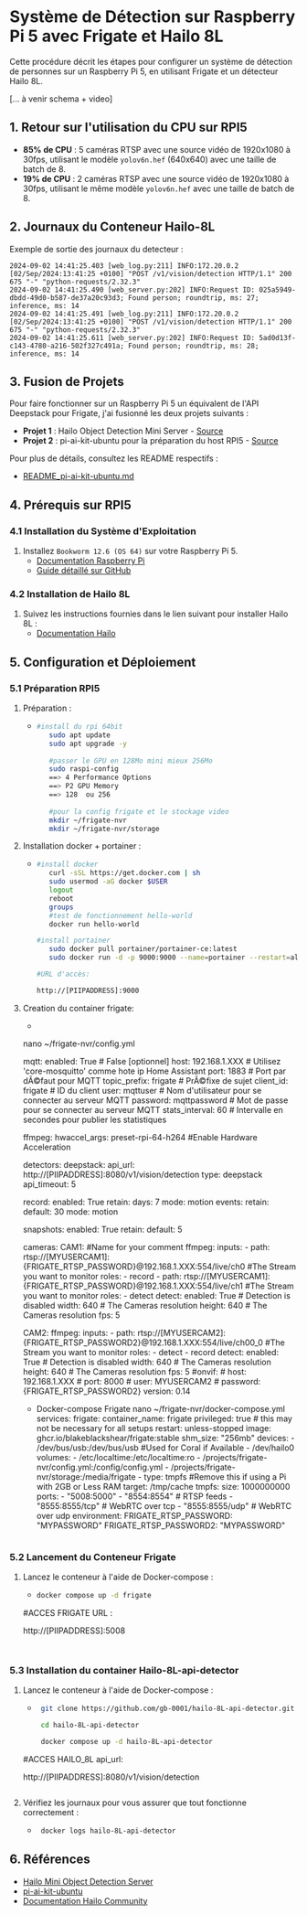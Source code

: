 # Système de Détection sur Raspberry Pi 5 avec Frigate et Hailo 8L

Cette procédure décrit les étapes pour configurer un système de détection de personnes sur un Raspberry Pi 5, en utilisant Frigate et un détecteur Hailo 8L.

[... à venir schema + video] 


## 1. Retour sur l'utilisation du CPU sur RPI5

- **85% de CPU** : 5 caméras RTSP avec une source vidéo de 1920x1080 à 30fps, utilisant le modèle `yolov6n.hef` (640x640) avec une taille de batch de 8.
- **19% de CPU** : 2 caméras RTSP avec une source vidéo de 1920x1080 à 30fps, utilisant le même modèle `yolov6n.hef` avec une taille de batch de 8.

## 2. Journaux du Conteneur Hailo-8L

Exemple de sortie des journaux du detecteur :
```plaintext
2024-09-02 14:41:25.403 [web_log.py:211] INFO:172.20.0.2 [02/Sep/2024:13:41:25 +0100] "POST /v1/vision/detection HTTP/1.1" 200 675 "-" "python-requests/2.32.3"
2024-09-02 14:41:25.490 [web_server.py:202] INFO:Request ID: 025a5949-dbdd-49d0-b587-de37a20c93d3; Found person; roundtrip, ms: 27; inference, ms: 14
2024-09-02 14:41:25.491 [web_log.py:211] INFO:172.20.0.2 [02/Sep/2024:13:41:25 +0100] "POST /v1/vision/detection HTTP/1.1" 200 675 "-" "python-requests/2.32.3"
2024-09-02 14:41:25.611 [web_server.py:202] INFO:Request ID: 5ad0d13f-c143-4780-a216-502f327c491a; Found person; roundtrip, ms: 28; inference, ms: 14
```

## 3. Fusion de Projets

Pour faire fonctionner sur un Raspberry Pi 5 un équivalent de l'API Deepstack pour Frigate, j'ai fusionné les deux projets suivants :

- **Projet 1** : Hailo Object Detection Mini Server - [Source](https://github.com/serg987/hailo-mini-od-server)
- **Projet 2** : pi-ai-kit-ubuntu pour la préparation du host RPI5 - [Source](https://github.com/canonical/pi-ai-kit-ubuntu)

Pour plus de détails, consultez les README respectifs :
- [README_pi-ai-kit-ubuntu.md](https://github.com/gb-0001/hailo-8L-api-detector/blob/master/README_pi-ai-kit-ubuntu.md)

## 4. Prérequis sur RPI5

### 4.1 Installation du Système d'Exploitation

1. Installez `Bookworm 12.6 (OS 64)` sur votre Raspberry Pi 5.
   - [Documentation Raspberry Pi](https://www.raspberrypi.com/documentation/accessories/ai-kit.html)
   - [Guide détaillé sur GitHub](https://github.com/gb-0001/hailo-8L-api-detector/blob/master/doc/about.adoc)

### 4.2 Installation de Hailo 8L

1. Suivez les instructions fournies dans le lien suivant pour installer Hailo 8L :
   - [Documentation Hailo](https://community.hailo.ai/t/hailo-8l-on-ubuntu-24-04-using-docker/1771)

## 5. Configuration et Déploiement

### 5.1 Préparation RPI5

1. Préparation :
   - ```bash
     #install du rpi 64bit
        sudo apt update
        sudo apt upgrade -y
        
        #passer le GPU en 128Mo mini mieux 256Mo
        sudo raspi-config
        ==> 4 Performance Options 
        ==> P2 GPU Memory
        ==> 128  ou 256
        
        #pour la config frigate et le stockage video
        mkdir ~/frigate-nvr
        mkdir ~/frigate-nvr/storage
     ```

2. Installation docker + portainer :
   - ```bash
     #install docker
        curl -sSL https://get.docker.com | sh
        sudo usermod -aG docker $USER
        logout
        reboot
        groups
        #test de fonctionnement hello-world
        docker run hello-world

     #install portainer
        sudo docker pull portainer/portainer-ce:latest
        sudo docker run -d -p 9000:9000 --name=portainer --restart=always -v /var/run/docker.sock:/var/run/docker.sock -v portainer_data:/data portainer/portainer-ce:latest

     #URL d'accès:

     http://[PIIPADDRESS]:9000
     ```

3. Creation du container frigate:
   - ```
   nano ~/frigate-nvr/config.yml
    
      mqtt:
        enabled: True # False [optionnel]
        host: 192.168.1.XXX  # Utilisez 'core-mosquitto' comme hote ip Home Assistant
        port: 1883  # Port par dÃ©faut pour MQTT
        topic_prefix: frigate  # PrÃ©fixe de sujet
        client_id: frigate  # ID du client
        user: mqttuser  # Nom d'utilisateur pour se connecter au serveur MQTT
        password: mqttpassword  # Mot de passe pour se connecter au serveur MQTT
        stats_interval: 60  # Intervalle en secondes pour publier les statistiques
      
      ffmpeg:
        hwaccel_args: preset-rpi-64-h264 #Enable Hardware Acceleration
      
      detectors:
        deepstack:
          api_url: http://[PIIPADDRESS]:8080/v1/vision/detection
          type: deepstack
          api_timeout: 5
      
      record:
        enabled: True
        retain:
          days: 7
          mode: motion
        events:
          retain:
            default: 30
            mode: motion
      
      snapshots:
        enabled: True
        retain:
          default: 5
      
      cameras:
        CAM1: #Name for your comment
          ffmpeg:
            inputs:
              - path: rtsp://[MYUSERCAM1]:{FRIGATE_RTSP_PASSWORD}@192.168.1.XXX:554/live/ch0 #The Stream you want to monitor
                roles:
                  - record
              - path: rtsp://[MYUSERCAM1]:{FRIGATE_RTSP_PASSWORD}@192.168.1.XXX:554/live/ch1 #The Stream you want to monitor
                roles:
                  - detect
          detect:
            enabled: True # Detection is disabled
            width: 640 # The Cameras resolution
            height: 640 # The Cameras resolution
            fps: 5
        
    CAM2:
      ffmpeg:
        inputs:
          - path: rtsp://[MYUSERCAM2]:{FRIGATE_RTSP_PASSWORD2}@192.168.1.XXX:554/live/ch00_0 #The Stream you want to monitor
            roles:
              - detect
              - record
      detect:
        enabled: True # Detection is disabled
        width: 640 # The Cameras resolution
        height: 640 # The Cameras resolution
        fps: 5
      #onvif:
      \#  host: 192.168.1.XXX
      \#  port: 8000
      \#  user: MYUSERCAM2
      \#  password: {FRIGATE_RTSP_PASSWORD2}
      version: 0.14

    - Docker-compose Frigate
      nano ~/frigate-nvr/docker-compose.yml
      services:
          frigate:
            container_name: frigate
            privileged: true # this may not be necessary for all setups
            restart: unless-stopped
            image: ghcr.io/blakeblackshear/frigate:stable
            shm_size: "256mb"
            devices:
              - /dev/bus/usb:/dev/bus/usb #Used for Coral if Available
              - /dev/hailo0
            volumes:
              - /etc/localtime:/etc/localtime:ro
              - /projects/frigate-nvr/config.yml:/config/config.yml
              - /projects/frigate-nvr/storage:/media/frigate
              - type: tmpfs #Remove this if using a Pi with 2GB or Less RAM
                target: /tmp/cache
                tmpfs:
                  size: 1000000000
            ports:
              - "5008:5000"
              - "8554:8554" # RTSP feeds
              - "8555:8555/tcp" # WebRTC over tcp
              - "8555:8555/udp" # WebRTC over udp
            environment:
              FRIGATE_RTSP_PASSWORD: "MYPASSWORD"
              FRIGATE_RTSP_PASSWORD2: "MYPASSWORD"
     ```

### 5.2 Lancement du Conteneur Frigate

1. Lancez le conteneur à l'aide de Docker-compose :
   - ```bash
     docker compose up -d frigate

    #ACCES FRIGATE URL :

    http://[PIIPADDRESS]:5008
     ```


### 5.3 Installation du container Hailo-8L-api-detector

1. Lancez le conteneur à l'aide de Docker-compose :
   - ```bash
      git clone https://github.com/gb-0001/hailo-8L-api-detector.git

      cd hailo-8L-api-detector

      docker compose up -d hailo-8L-api-detector

    #ACCES HAILO_8L api_url:
    
    http://[PIIPADDRESS]:8080/v1/vision/detection
     ```

2. Vérifiez les journaux pour vous assurer que tout fonctionne correctement :
   - ```bash
      docker logs hailo-8L-api-detector
     ```

## 6. Références

- [Hailo Mini Object Detection Server](https://github.com/serg987/hailo-mini-od-server)
- [pi-ai-kit-ubuntu](https://github.com/canonical/pi-ai-kit-ubuntu)
- [Documentation Hailo Community](https://community.hailo.ai/t/hailo-8l-on-ubuntu-24-04-using-docker/1771)




